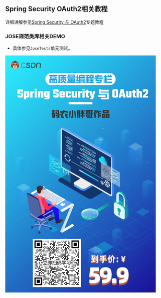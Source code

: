 ## Spring Security OAuth2相关教程
详细讲解参见[Spring Security 与 OAuth2](https://blog.csdn.net/qq_35067322/category_11691173.html)专题教程

### JOSE规范类库相关DEMO
- 具体参见`JoseTests`单元测试。 

<img src="tutorial.png" style="zoom:75%;" />